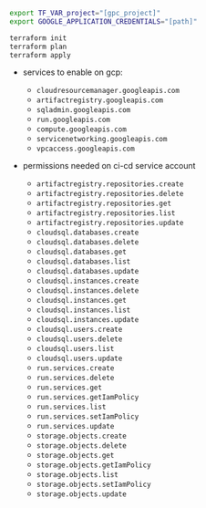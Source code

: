 ```bash
export TF_VAR_project="[gpc_project]"
export GOOGLE_APPLICATION_CREDENTIALS="[path]"

terraform init
terraform plan
terraform apply
```

+ services to enable on gcp:
  + `cloudresourcemanager.googleapis.com`
  + `artifactregistry.googleapis.com`
  + `sqladmin.googleapis.com`
  + `run.googleapis.com`
  + `compute.googleapis.com`
  + `servicenetworking.googleapis.com`
  + `vpcaccess.googleapis.com`

+ permissions needed on ci-cd service account
  + `artifactregistry.repositories.create`
  + `artifactregistry.repositories.delete`
  + `artifactregistry.repositories.get`
  + `artifactregistry.repositories.list`
  + `artifactregistry.repositories.update`
  + `cloudsql.databases.create`
  + `cloudsql.databases.delete`
  + `cloudsql.databases.get`
  + `cloudsql.databases.list`
  + `cloudsql.databases.update`
  + `cloudsql.instances.create`
  + `cloudsql.instances.delete`
  + `cloudsql.instances.get`
  + `cloudsql.instances.list`
  + `cloudsql.instances.update`
  + `cloudsql.users.create`
  + `cloudsql.users.delete`
  + `cloudsql.users.list`
  + `cloudsql.users.update`
  + `run.services.create`
  + `run.services.delete`
  + `run.services.get`
  + `run.services.getIamPolicy`
  + `run.services.list`
  + `run.services.setIamPolicy`
  + `run.services.update`
  + `storage.objects.create`
  + `storage.objects.delete`
  + `storage.objects.get`
  + `storage.objects.getIamPolicy`
  + `storage.objects.list`
  + `storage.objects.setIamPolicy`
  + `storage.objects.update`